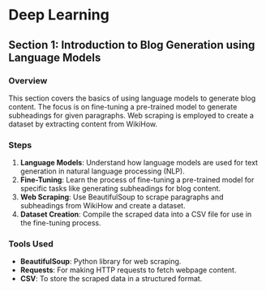 # Deep Learning

## Section 1: Introduction to Blog Generation using Language Models

### Overview
This section covers the basics of using language models to generate blog content. The focus is on fine-tuning a pre-trained model to generate subheadings for given paragraphs. Web scraping is employed to create a dataset by extracting content from WikiHow.

### Steps
1. **Language Models**: Understand how language models are used for text generation in natural language processing (NLP).
2. **Fine-Tuning**: Learn the process of fine-tuning a pre-trained model for specific tasks like generating subheadings for blog content.
3. **Web Scraping**: Use BeautifulSoup to scrape paragraphs and subheadings from WikiHow and create a dataset.
4. **Dataset Creation**: Compile the scraped data into a CSV file for use in the fine-tuning process.

### Tools Used
- **BeautifulSoup**: Python library for web scraping.
- **Requests**: For making HTTP requests to fetch webpage content.
- **CSV**: To store the scraped data in a structured format.

